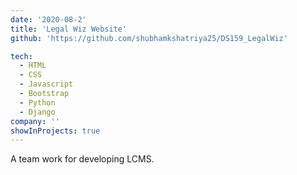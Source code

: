 ```yaml
---
date: '2020-08-2'
title: 'Legal Wiz Website'
github: 'https://github.com/shubhamkshatriya25/DS159_LegalWiz'

tech:
  - HTML
  - CSS
  - Javascript
  - Bootstrap
  - Python
  - Django
company: ''
showInProjects: true
---
```


A team work for developing LCMS.
